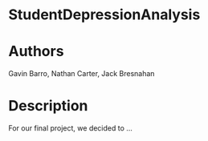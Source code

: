 # StudentDepressionAnalysis

# Authors
Gavin Barro, Nathan Carter, Jack Bresnahan

# Description
For our final project, we decided to ...
